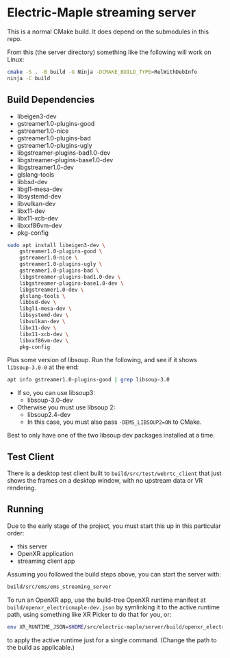 # Electric-Maple streaming server

<!--
Copyright 2023, Collabora, Ltd.

SPDX-License-Identifier: CC-BY-4.0
-->

This is a normal CMake build. It does depend on the submodules in this repo.

From this (the server directory) something like the following will work on Linux:

```sh
cmake -S . -B build -G Ninja -DCMAKE_BUILD_TYPE=RelWithDebInfo
ninja -C build
```

## Build Dependencies

- libeigen3-dev
- gstreamer1.0-plugins-good
- gstreamer1.0-nice
- gstreamer1.0-plugins-bad
- gstreamer1.0-plugins-ugly
- libgstreamer-plugins-bad1.0-dev
- libgstreamer-plugins-base1.0-dev
- libgstreamer1.0-dev
- glslang-tools
- libbsd-dev
- libgl1-mesa-dev
- libsystemd-dev
- libvulkan-dev
- libx11-dev
- libx11-xcb-dev
- libxxf86vm-dev
- pkg-config

```sh
sudo apt install libeigen3-dev \
    gstreamer1.0-plugins-good \
    gstreamer1.0-nice \
    gstreamer1.0-plugins-ugly \
    gstreamer1.0-plugins-bad \
    libgstreamer-plugins-bad1.0-dev \
    libgstreamer-plugins-base1.0-dev \
    libgstreamer1.0-dev \
    glslang-tools \
    libbsd-dev \
    libgl1-mesa-dev \
    libsystemd-dev \
    libvulkan-dev \
    libx11-dev \
    libx11-xcb-dev \
    libxxf86vm-dev \
    pkg-config
```

Plus some version of libsoup. Run the following, and see if it shows
`libsoup-3.0-0` at the end:

```sh
apt info gstreamer1.0-plugins-good | grep libsoup-3.0
```

- If so, you can use libsoup3:
  - libsoup-3.0-dev
- Otherwise you must use libsoup 2:
  - libsoup2.4-dev
  - In this case, you must also pass `-DEMS_LIBSOUP2=ON` to CMake.

Best to only have one of the two libsoup dev packages installed at a time.

## Test Client

There is a desktop test client built to `build/src/test/webrtc_client` that just
shows the frames on a desktop window, with no upstream data or VR rendering.

## Running

Due to the early stage of the project, you must start this up in this particular order:

- this server
- OpenXR application
- streaming client app

Assuming you followed the build steps above, you can start the server with:

```sh
build/src/ems/ems_streaming_server
```

To run an OpenXR app, use the build-tree OpenXR runtime manifest at
`build/openxr_electricmaple-dev.json` by symlinking it to the active runtime path,
using something like XR Picker to do that for you, or:

```sh
env XR_RUNTIME_JSON=$HOME/src/electric-maple/server/build/openxr_electricmaple-dev.json hello_xr -G vulkan2
```

to apply the active runtime just for a single command. (Change the path to the
build as applicable.)
